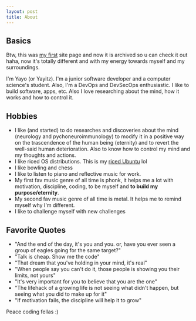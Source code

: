 ```yaml
---
layout: post
title: About
---
```


## Basics
Btw, this was [my first](https://y4yorc.github.io/) site page and now it is archived so u can check it out haha, now it's totally different and with my energy towards myself and my surroundings. 

I'm Yayo (or Yayitz). I'm a junior software developer and a computer science's student. Also, I'm a DevOps and DevSecOps enthusiastic. I like to build software, apps, etc. Also I love researching about the mind, how it works and how to control it. 


## Hobbies
- I like (and started) to do researches and discoveries about the mind (neurology and pychoneuroimmunology) to modify it in a positive way on the trascendence of the human being (eternity) and to revert the well-said human deterioration. Also to know how to control my mind and my thoughts and actions.
- I like riced OS distributions. This is my [riced Ubuntu](https://www.reddit.com/r/unixporn/comments/1g9lc7s/openbox_i_use_ubuntu_btw/) lol
- I like bowling and chess
- I like to listen to piano and reflective music for work.
- My first fav music genre of all time is phonk, it helps me a lot with motivation, discipline, coding, to be myself and **to build my purpose/eternity**. 
- My second fav music genre of all time is metal. It helps me to remind myself why I'm different. 
- I like to challenge myself with new challenges

## Favorite Quotes
- "And the end of the day, it's you and you. or, have you ever seen a group of eagles going for the same target?"
- "Talk is cheap. Show me the code"
- "That dream that you've holding in your mind, it's real"
- "When people say you can't do it, those people is showing you their limits, not yours"
- "It's very important for you to believe that you are the one"
- "The lifehack of a growing life is not seeing what didn't happen, but seeing what you did to make up for it"
- "If motivation fails, the discipline will help it to grow"

Peace coding fellas :)





